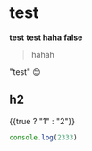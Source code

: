 # test

<b class="kw">test</b>
<b class="kw">test haha</b>
<b class="hide">false</b>

> hahah

"test" 😊

## h2

{{true ? "1" : "2"}}

```js
console.log(2333)
```

